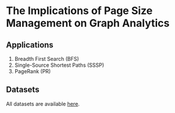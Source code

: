 # The Implications of Page Size Management on Graph Analytics

## Applications

 1. Breadth First Search (BFS) 
 2. Single-Source Shortest Paths (SSSP)
 3. PageRank (PR)

## Datasets
All datasets are available [here](https://decades.cs.princeton.edu/datasets/big/).
